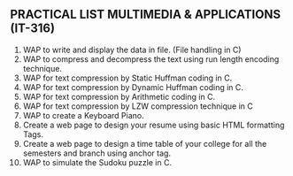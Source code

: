 ## PRACTICAL LIST MULTIMEDIA & APPLICATIONS (IT-316)

1. WAP to write and display the data in file. (File handling in C)
2. WAP to compress and decompress the text using run length encoding technique.
3. WAP for text compression by Static Huffman coding in C.
4. WAP for text compression by Dynamic Huffman coding in C.
5. WAP for text compression by Arithmetic coding in C.
6. WAP for text compression by LZW compression technique in C
7. WAP to create a Keyboard Piano.
8. Create a web page to design your resume using basic HTML formatting Tags.
9. Create a web page to design a time table of your college for all the semesters and branch using anchor tag.
10. WAP to simulate the Sudoku puzzle in C.
